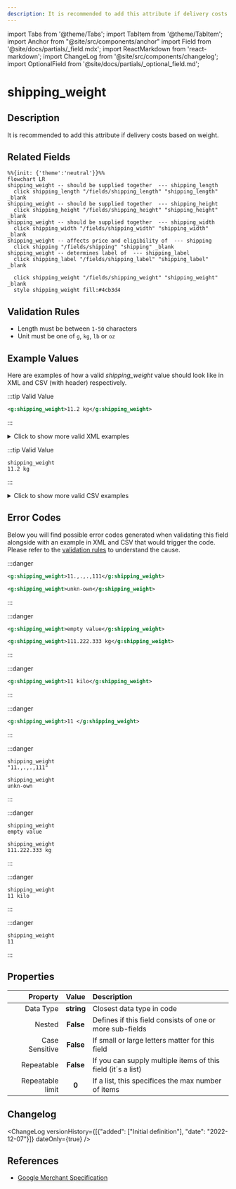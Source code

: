 ```yaml
---
description: It is recommended to add this attribute if delivery costs based on weight.
---
```


import Tabs from '@theme/Tabs';
import TabItem from '@theme/TabItem';
import Anchor from "@site/src/components/anchor"
import Field from '@site/docs/partials/_field.mdx';
import ReactMarkdown from 'react-markdown';
import ChangeLog from '@site/src/components/changelog';
import OptionalField from '@site/docs/partials/_optional_field.md';

# shipping_weight

<OptionalField/>

## Description

It is recommended to add this attribute if delivery costs based on weight.


## Related Fields

```mermaid
%%{init: {'theme':'neutral'}}%%
flowchart LR
shipping_weight -- should be supplied together  --- shipping_length
  click shipping_length "/fields/shipping_length" "shipping_length" _blank
shipping_weight -- should be supplied together  --- shipping_height
  click shipping_height "/fields/shipping_height" "shipping_height" _blank
shipping_weight -- should be supplied together  --- shipping_width
  click shipping_width "/fields/shipping_width" "shipping_width" _blank
shipping_weight -- affects price and eligibility of  --- shipping
  click shipping "/fields/shipping" "shipping" _blank
shipping_weight -- determines label of  --- shipping_label
  click shipping_label "/fields/shipping_label" "shipping_label" _blank

  click shipping_weight "/fields/shipping_weight" "shipping_weight" _blank
  style shipping_weight fill:#4cb3d4
```




## Validation Rules

- Length must be between `1-50` characters
- Unit must be one of `g`, `kg`, `lb` or `oz`


## Example Values

Here are examples of how a valid *shipping_weight* value  should look like in XML and CSV (with header) respectively.

<Tabs>
  <TabItem value="valid_xml" label="XML" default>

:::tip Valid Value

```xml
<g:shipping_weight>11.2 kg</g:shipping_weight>
```

:::

<details>
  <summary>Click to show more valid XML examples</summary>
  <div>

```xml
<g:shipping_weight>11.2 kg</g:shipping_weight>
```

```xml
<g:shipping_weight>11 kg</g:shipping_weight>
```

```xml
<g:shipping_weight>11 g</g:shipping_weight>
```

```xml
<g:shipping_weight>11.2 g</g:shipping_weight>
```

```xml
<g:shipping_weight>11 oz</g:shipping_weight>
```

```xml
<g:shipping_weight>11 lb</g:shipping_weight>
```


  </div>
</details>

 </TabItem>
  <TabItem value="valid_csv" label="CSV">

:::tip Valid Value

```csv
shipping_weight
11.2 kg
```

:::

<details>
  <summary>Click to show more valid CSV examples</summary>
  <div>

```csv
shipping_weight
11.2 kg
```

```csv
shipping_weight
11 kg
```

```csv
shipping_weight
11 g
```

```csv
shipping_weight
11.2 g
```

```csv
shipping_weight
11 oz
```

```csv
shipping_weight
11 lb
```


  </div>
</details>

  </TabItem>
</Tabs>

## Error Codes

Below you will find possible error codes generated when validating this field alongside with an example in XML and CSV that would trigger the code. Please refer to the [validation rules](#validation-rules) to understand the cause.

<Tabs>
  <TabItem value="invalid_xml" label="XML" default>

:::danger <Anchor id="validation_invalid_format" title="validation_invalid_format" />

```xml
<g:shipping_weight>11.,.,.,111</g:shipping_weight>
```
```xml
<g:shipping_weight>unkn-own</g:shipping_weight>
```

:::

:::danger <Anchor id="validation_invalid_value" title="validation_invalid_value" />

```xml
<g:shipping_weight>empty value</g:shipping_weight>
```
```xml
<g:shipping_weight>111.222.333 kg</g:shipping_weight>
```

:::

:::danger <Anchor id="validation_invalid_weight_unit" title="validation_invalid_weight_unit" />

```xml
<g:shipping_weight>11 kilo</g:shipping_weight>
```

:::

:::danger <Anchor id="validation_missing_value" title="validation_missing_value" />

```xml
<g:shipping_weight>11 </g:shipping_weight>
```

:::


 </TabItem>
  <TabItem value="invalid_csv" label="CSV">

:::danger <Anchor id="validation_invalid_format" title="validation_invalid_format" />

```csv
shipping_weight
"11.,.,.,111"
```
```csv
shipping_weight
unkn-own
```

:::

:::danger <Anchor id="validation_invalid_value" title="validation_invalid_value" />

```csv
shipping_weight
empty value
```
```csv
shipping_weight
111.222.333 kg
```

:::

:::danger <Anchor id="validation_invalid_weight_unit" title="validation_invalid_weight_unit" />

```csv
shipping_weight
11 kilo
```

:::

:::danger <Anchor id="validation_missing_value" title="validation_missing_value" />

```csv
shipping_weight
11
```

:::


  </TabItem>
</Tabs>

## Properties

|     **Property** |         **Value**          | **Description**                                              |
|-----------------:|:--------------------------:|:-------------------------------------------------------------|
|        Data Type |    **string**     | Closest data type in code                                    |
|           Nested |      **False**      | Defines if this field consists of one or more sub-fields     |
|   Case Sensitive |  **False**  | If small or large letters matter for this field              |
|       Repeatable |    **False**    | If you can supply multiple items of this field (it´s a list) |
| Repeatable limit | **0** | If a list, this specifices the max number of items           |

## Changelog
<ChangeLog versionHistory={[{"added": ["Initial definition"], "date": "2022-12-07"}]} dateOnly={true} />

## References
- [Google Merchant Specification](https://support.google.com/merchants/answer/6324503)
